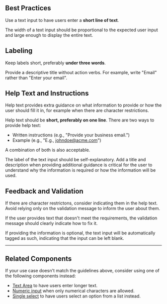 ## Best Practices

Use a text input to have users enter a **short line of text**.

The width of a text input should be proportional to the expected user input and large enough to display the entire text.

## Labeling

Keep labels short, preferably **under three words**.

Provide a descriptive title without action verbs. For example, write "Email" rather than "Enter your email".

## Help Text and Instructions

Help text provides extra guidance on what information to provide or how the user should fill it in, for example when there are character restrictions.

Help text should be **short, preferably on one line**.
There are two ways to provide help text:

-   Written instructions  (e.g., "Provide your business email.")
-   Example (e.g., "E.g., johndoe@acme.com")

A combination of both is also acceptable.

The label of the text input should be self-explanatory.
Add a title and description when providing additional guidance is critical for the user to understand why the information is required or how the information will be used.

## Feedback and Validation

If there are character restrictons, consider indicating them in the help text. Avoid relying only on the validation message to inform the user about them.

If the user provides text that doesn't meet the requirements, the validation message should clearly indicate how to fix it.

If providing the information is optional, the text input will be automatically tagged as such, indicating that the input can be left blank.

---

## Related Components

If your use case doesn't match the guidelines above, consider using one of the following components instead:

-   [Text Area](#/form/TextArea) to have users enter longer text.
-   [Numeric input](#/form/NumericInput) when only numerical characters are allowed.
-   [Single select](#/form/SingleSelect) to have users select an option from a list instead.
